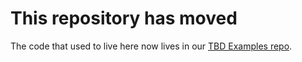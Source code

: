 # This repository has moved

The code that used to live here now lives in our [TBD Examples repo](https://github.com/TBD54566975/tbd-examples/tree/main/javascript/tbdex-pfi-exemplar).

